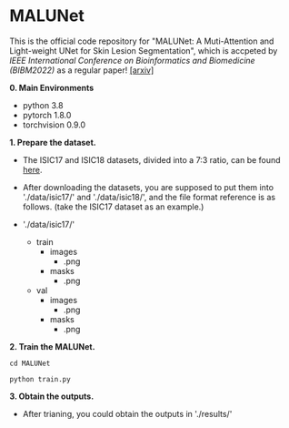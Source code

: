 # MALUNet
This is the official code repository for "MALUNet: A Muti-Attention and Light-weight UNet for Skin Lesion Segmentation", which is accpeted by *IEEE International Conference on Bioinformatics and Biomedicine (BIBM2022)* as a regular paper! [[arxiv]](https://arxiv.org/abs/2211.01784)

**0. Main Environments**
- python 3.8
- pytorch 1.8.0
- torchvision 0.9.0

**1. Prepare the dataset.**

- The ISIC17 and ISIC18 datasets, divided into a 7:3 ratio, can be found [here](https://pan.baidu.com/s/1Y0YupaH21yDN5uldl7IcZA?pwd=dybm). 

- After downloading the datasets, you are supposed to put them into './data/isic17/' and './data/isic18/', and the file format reference is as follows. (take the ISIC17 dataset as an example.)

- './data/isic17/'
  - train
    - images
      - .png
    - masks
      - .png
  - val
    - images
      - .png
    - masks
      - .png

**2. Train the MALUNet.**
```
cd MALUNet
```
```
python train.py
```

**3. Obtain the outputs.**
- After trianing, you could obtain the outputs in './results/'
